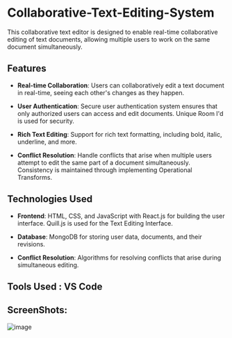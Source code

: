 # Collaborative-Text-Editing-System

This collaborative text editor is designed to enable real-time collaborative editing of text documents, allowing multiple users to work on the same document simultaneously.

## Features

- **Real-time Collaboration**: Users can collaboratively edit a text document in real-time, seeing each other's changes as they happen.
  
- **User Authentication**: Secure user authentication system ensures that only authorized users can access and edit documents. Unique Room I'd is used for security.
  
- **Rich Text Editing**: Support for rich text formatting, including bold, italic, underline, and more.
  
- **Conflict Resolution**: Handle conflicts that arise when multiple users attempt to edit the same part of a document simultaneously. Consistency is maintained through implementing Operational Transforms.

## Technologies Used
  
- **Frontend**: HTML, CSS, and JavaScript with React.js for building the user interface. Quill.js is used for the Text Editing Interface.
  
- **Database**: MongoDB for storing user data, documents, and their revisions.
  
- **Conflict Resolution**: Algorithms for resolving conflicts that arise during simultaneous editing.

## Tools Used : VS Code

## ScreenShots:


![image](https://github.com/Sri-Sakthi-CB/Collaborative-Text-Editing-System/assets/95374074/50fd48a4-2cfd-4144-b6d1-75a14494ae7f)


```
